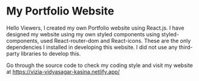 # My Portfolio Website

Hello Viewers, I created my own Portfolio website using React.js.
I have designed my website using my own styled components using styled-components, used React-router-dom and React-icons.
These are the only dependencies I installed in developing this website. I did not use any third-party libraries to develop this.

Go through the source code to check my coding style and visit my website at https://vizia-vidyasagar-kasina.netlify.app/
